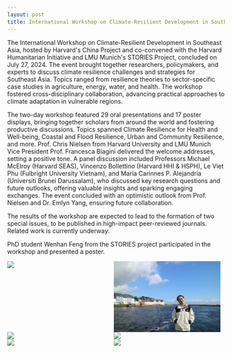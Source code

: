 ```yaml
---
layout: post
title: International Workshop on Climate-Resilient Development in Southeast Asia Successfully Concludes
---
```


The International Workshop on Climate-Resilient Development in Southeast Asia, hosted by Harvard's China Project and co-convened with the Harvard Humanitarian Initiative and LMU Munich's STORIES Project, concluded on July 27, 2024. The event brought together researchers, policymakers, and experts to discuss climate resilience challenges and strategies for Southeast Asia. Topics ranged from resilience theories to sector-specific case studies in agriculture, energy, water, and health. The workshop fostered cross-disciplinary collaboration, advancing practical approaches to climate adaptation in vulnerable regions.

The two-day workshop featured 29 oral presentations and 17 poster displays, bringing together scholars from around the world and fostering productive discussions. Topics spanned Climate Resilience for Health and Well-being, Coastal and Flood Resilience, Urban and Community Resilience, and more. Prof. Chris Nielsen from Harvard University and LMU Munich Vice President Prof. Francesca Biagini delivered the welcome addresses, setting a positive tone. A panel discussion included Professors Michael McElroy (Harvard SEAS), Vincenzo Bollettino (Harvard HHI & HSPH), Le Viet Phu (Fulbright University Vietnam), and Maria Carinnes P. Alejandria (Universiti Brunei Darussalam), who discussed key research questions and future outlooks, offering valuable insights and sparking engaging exchanges. The event concluded with an optimistic outlook from Prof. Nielsen and Dr. Emlyn Yang, ensuring future collaboration.

The results of the workshop are expected to lead to the formation of two special issues, to be published in high-impact peer-reviewed journals. Related work is currently underway.

PhD student Wenhan Feng from the STORIES project participated in the workshop and presented a poster.


<div style="display: flex;">
  <img src="/assets/images/content/hvw-1.jpg" style="width: 49%;">
  <img src="/assets/images/content/igc-2.jpg" style="width: 49%;">
</div>
<div style="display: flex;">
  <img src="/assets/images/content/hvw-3.jpg" style="width: 49%;">
  <img src="/assets/images/content/igc-4.jpg" style="width: 49%;">
</div>
<div style="display: flex;">
  <img src="/assets/images/content/hvw-5.jpg" style="width: 49%;">
  <img src="/assets/images/content/igc-6.jpg" style="width: 49%;">
</div>
